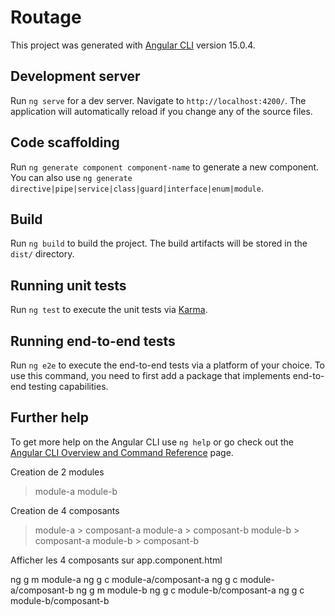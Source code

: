 # Routage

This project was generated with [Angular CLI](https://github.com/angular/angular-cli) version 15.0.4.

## Development server

Run `ng serve` for a dev server. Navigate to `http://localhost:4200/`. The application will automatically reload if you change any of the source files.

## Code scaffolding

Run `ng generate component component-name` to generate a new component. You can also use `ng generate directive|pipe|service|class|guard|interface|enum|module`.

## Build

Run `ng build` to build the project. The build artifacts will be stored in the `dist/` directory.

## Running unit tests

Run `ng test` to execute the unit tests via [Karma](https://karma-runner.github.io).

## Running end-to-end tests

Run `ng e2e` to execute the end-to-end tests via a platform of your choice. To use this command, you need to first add a package that implements end-to-end testing capabilities.

## Further help

To get more help on the Angular CLI use `ng help` or go check out the [Angular CLI Overview and Command Reference](https://angular.io/cli) page.





Creation de 2 modules
> module-a
> module-b

Creation de 4 composants
> module-a > composant-a
> module-a > composant-b
> module-b > composant-a
> module-b > composant-b

Afficher les 4 composants sur app.component.html


ng g m module-a
ng g c module-a/composant-a
ng g c module-a/composant-b
ng g m module-b
ng g c module-b/composant-a
ng g c module-b/composant-b

